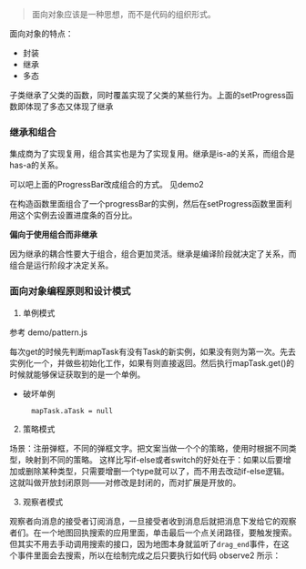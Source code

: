 > 面向对象应该是一种思想，而不是代码的组织形式。

面向对象的特点：

* 封装
* 继承
* 多态

子类继承了父类的函数，同时覆盖实现了父类的某些行为。上面的setProgress函数即体现了多态又体现了继承

### 继承和组合

集成商为了实现复用，组合其实也是为了实现复用。继承是is-a的关系，而组合是has-a的关系。

可以吧上面的ProgressBar改成组合的方式。 见demo2

在构造函数里面组合了一个progressBar的实例，然后在setProgress函数里面利用这个实例去设置进度条的百分比。

**偏向于使用组合而非继承**

因为继承的耦合性要大于组合，组合更加灵活。继承是编译阶段就决定了关系，而组合是运行阶段才决定关系。

### 面向对象编程原则和设计模式

1. 单例模式

参考 demo/pattern.js

每次get的时候先判断mapTask有没有Task的新实例，如果没有则为第一次。先去实例化一个，并做些初始化工作，如果有则直接返回。然后执行mapTask.get()的时候就能够保证获取到的是一个单例。

* 破坏单例

        mapTask.aTask = null


2. 策略模式

场景：注册弹框，不同的弹框文字。把文案当做一个个的策略，使用时根据不同类型，映射到不同的策略。
这样比写if-else或者switch的好处在于：如果以后要增加或删除某种类型，只需要增删一个type就可以了，而不用去改动if-else逻辑。这就叫做开放封闭原则——对修改是封闭的，而对扩展是开放的。

3. 观察者模式

观察者向消息的接受者订阅消息，一旦接受者收到消息后就把消息下发给它的观察者们。在一个地图回执搜索的应用里面，单击最后一个点关闭路径，要触发搜索。
但其实不用去手动调用搜索的接口，因为地图本身就监听了`drag_end`事件，在这个事件里面会去搜索，所以在绘制完成之后只要执行如代码 observe2 所示：

